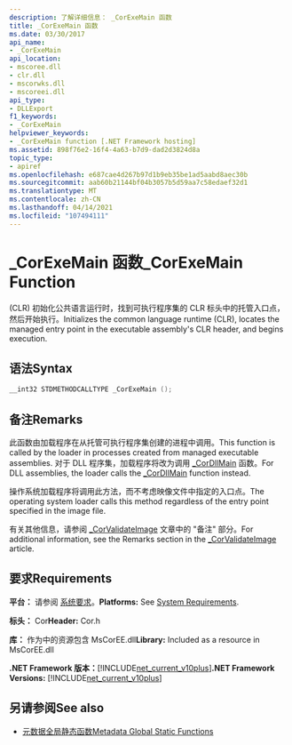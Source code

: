 ```yaml
---
description: 了解详细信息： _CorExeMain 函数
title: _CorExeMain 函数
ms.date: 03/30/2017
api_name:
- _CorExeMain
api_location:
- mscoree.dll
- clr.dll
- mscorwks.dll
- mscoreei.dll
api_type:
- DLLExport
f1_keywords:
- _CorExeMain
helpviewer_keywords:
- _CorExeMain function [.NET Framework hosting]
ms.assetid: 898f76e2-16f4-4a63-b7d9-dad2d3824d8a
topic_type:
- apiref
ms.openlocfilehash: e687cae4d267b97d1b9eb35be1ad5aabd8aec30b
ms.sourcegitcommit: aab60b21144bf04b3057b5d59aa7c58edaef32d1
ms.translationtype: MT
ms.contentlocale: zh-CN
ms.lasthandoff: 04/14/2021
ms.locfileid: "107494111"
---
```

# <a name="_corexemain-function"></a><span data-ttu-id="5ee39-103">_CorExeMain 函数</span><span class="sxs-lookup"><span data-stu-id="5ee39-103">_CorExeMain Function</span></span>

<span data-ttu-id="5ee39-104"> (CLR) 初始化公共语言运行时，找到可执行程序集的 CLR 标头中的托管入口点，然后开始执行。</span><span class="sxs-lookup"><span data-stu-id="5ee39-104">Initializes the common language runtime (CLR), locates the managed entry point in the executable assembly's CLR header, and begins execution.</span></span>  
  
## <a name="syntax"></a><span data-ttu-id="5ee39-105">语法</span><span class="sxs-lookup"><span data-stu-id="5ee39-105">Syntax</span></span>  
  
```cpp  
__int32 STDMETHODCALLTYPE _CorExeMain ();  
```  
  
## <a name="remarks"></a><span data-ttu-id="5ee39-106">备注</span><span class="sxs-lookup"><span data-stu-id="5ee39-106">Remarks</span></span>  

 <span data-ttu-id="5ee39-107">此函数由加载程序在从托管可执行程序集创建的进程中调用。</span><span class="sxs-lookup"><span data-stu-id="5ee39-107">This function is called by the loader in processes created from managed executable assemblies.</span></span> <span data-ttu-id="5ee39-108">对于 DLL 程序集，加载程序将改为调用 [_CorDllMain](cordllmain-function.md) 函数。</span><span class="sxs-lookup"><span data-stu-id="5ee39-108">For DLL assemblies, the loader calls the [_CorDllMain](cordllmain-function.md) function instead.</span></span>  
  
 <span data-ttu-id="5ee39-109">操作系统加载程序将调用此方法，而不考虑映像文件中指定的入口点。</span><span class="sxs-lookup"><span data-stu-id="5ee39-109">The operating system loader calls this method regardless of the entry point specified in the image file.</span></span>
  
 <span data-ttu-id="5ee39-110">有关其他信息，请参阅 [_CorValidateImage](corvalidateimage-function.md) 文章中的 "备注" 部分。</span><span class="sxs-lookup"><span data-stu-id="5ee39-110">For additional information, see the Remarks section in the [_CorValidateImage](corvalidateimage-function.md) article.</span></span>  
  
## <a name="requirements"></a><span data-ttu-id="5ee39-111">要求</span><span class="sxs-lookup"><span data-stu-id="5ee39-111">Requirements</span></span>  

 <span data-ttu-id="5ee39-112">**平台：** 请参阅 [系统要求](../../get-started/system-requirements.md)。</span><span class="sxs-lookup"><span data-stu-id="5ee39-112">**Platforms:** See [System Requirements](../../get-started/system-requirements.md).</span></span>  
  
 <span data-ttu-id="5ee39-113">**标头：** Cor</span><span class="sxs-lookup"><span data-stu-id="5ee39-113">**Header:** Cor.h</span></span>  
  
 <span data-ttu-id="5ee39-114">**库：** 作为中的资源包含 MsCorEE.dll</span><span class="sxs-lookup"><span data-stu-id="5ee39-114">**Library:** Included as a resource in MsCorEE.dll</span></span>  
  
 <span data-ttu-id="5ee39-115">**.NET Framework 版本：**[!INCLUDE[net_current_v10plus](../../../../includes/net-current-v10plus-md.md)]</span><span class="sxs-lookup"><span data-stu-id="5ee39-115">**.NET Framework Versions:** [!INCLUDE[net_current_v10plus](../../../../includes/net-current-v10plus-md.md)]</span></span>  
  
## <a name="see-also"></a><span data-ttu-id="5ee39-116">另请参阅</span><span class="sxs-lookup"><span data-stu-id="5ee39-116">See also</span></span>

- [<span data-ttu-id="5ee39-117">元数据全局静态函数</span><span class="sxs-lookup"><span data-stu-id="5ee39-117">Metadata Global Static Functions</span></span>](../metadata/metadata-global-static-functions.md)
